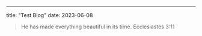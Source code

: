 ---
title: "Test Blog"
date: 2023-06-08

> He has made everything beautiful in its time.     Ecclesiastes 3:11
